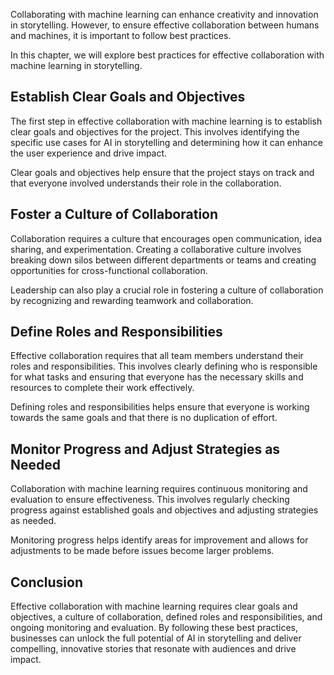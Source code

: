 

Collaborating with machine learning can enhance creativity and innovation in storytelling. However, to ensure effective collaboration between humans and machines, it is important to follow best practices.

In this chapter, we will explore best practices for effective collaboration with machine learning in storytelling.

Establish Clear Goals and Objectives
------------------------------------

The first step in effective collaboration with machine learning is to establish clear goals and objectives for the project. This involves identifying the specific use cases for AI in storytelling and determining how it can enhance the user experience and drive impact.

Clear goals and objectives help ensure that the project stays on track and that everyone involved understands their role in the collaboration.

Foster a Culture of Collaboration
---------------------------------

Collaboration requires a culture that encourages open communication, idea sharing, and experimentation. Creating a collaborative culture involves breaking down silos between different departments or teams and creating opportunities for cross-functional collaboration.

Leadership can also play a crucial role in fostering a culture of collaboration by recognizing and rewarding teamwork and collaboration.

Define Roles and Responsibilities
---------------------------------

Effective collaboration requires that all team members understand their roles and responsibilities. This involves clearly defining who is responsible for what tasks and ensuring that everyone has the necessary skills and resources to complete their work effectively.

Defining roles and responsibilities helps ensure that everyone is working towards the same goals and that there is no duplication of effort.

Monitor Progress and Adjust Strategies as Needed
------------------------------------------------

Collaboration with machine learning requires continuous monitoring and evaluation to ensure effectiveness. This involves regularly checking progress against established goals and objectives and adjusting strategies as needed.

Monitoring progress helps identify areas for improvement and allows for adjustments to be made before issues become larger problems.

Conclusion
----------

Effective collaboration with machine learning requires clear goals and objectives, a culture of collaboration, defined roles and responsibilities, and ongoing monitoring and evaluation. By following these best practices, businesses can unlock the full potential of AI in storytelling and deliver compelling, innovative stories that resonate with audiences and drive impact.
